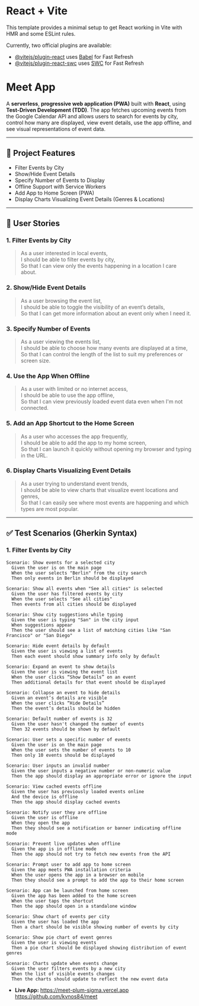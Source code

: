 # React + Vite

This template provides a minimal setup to get React working in Vite with HMR and some ESLint rules.

Currently, two official plugins are available:

- [@vitejs/plugin-react](https://github.com/vitejs/vite-plugin-react/blob/main/packages/plugin-react/README.md) uses [Babel](https://babeljs.io/) for Fast Refresh
- [@vitejs/plugin-react-swc](https://github.com/vitejs/vite-plugin-react-swc) uses [SWC](https://swc.rs/) for Fast Refresh

# Meet App

A **serverless**, **progressive web application (PWA)** built with **React**, using **Test-Driven Development (TDD)**. The app fetches upcoming events from the Google Calendar API and allows users to search for events by city, control how many are displayed, view event details, use the app offline, and see visual representations of event data.

---

## 🚀 Project Features

- Filter Events by City
- Show/Hide Event Details
- Specify Number of Events to Display
- Offline Support with Service Workers
- Add App to Home Screen (PWA)
- Display Charts Visualizing Event Details (Genres & Locations)

---

## 🎯 User Stories

### 1. Filter Events by City

> As a user interested in local events,  
> I should be able to filter events by city,  
> So that I can view only the events happening in a location I care about.

### 2. Show/Hide Event Details

> As a user browsing the event list,  
> I should be able to toggle the visibility of an event’s details,  
> So that I can get more information about an event only when I need it.

### 3. Specify Number of Events

> As a user viewing the events list,  
> I should be able to choose how many events are displayed at a time,  
> So that I can control the length of the list to suit my preferences or screen size.

### 4. Use the App When Offline

> As a user with limited or no internet access,  
> I should be able to use the app offline,  
> So that I can view previously loaded event data even when I'm not connected.

### 5. Add an App Shortcut to the Home Screen

> As a user who accesses the app frequently,  
> I should be able to add the app to my home screen,  
> So that I can launch it quickly without opening my browser and typing in the URL.

### 6. Display Charts Visualizing Event Details

> As a user trying to understand event trends,  
> I should be able to view charts that visualize event locations and genres,  
> So that I can easily see where most events are happening and which types are most popular.

---

## ✅ Test Scenarios (Gherkin Syntax)

### 1. Filter Events by City

```gherkin
Scenario: Show events for a selected city
  Given the user is on the main page
  When the user selects "Berlin" from the city search
  Then only events in Berlin should be displayed

Scenario: Show all events when "See all cities" is selected
  Given the user has filtered events by city
  When the user selects "See all cities"
  Then events from all cities should be displayed

Scenario: Show city suggestions while typing
  Given the user is typing "San" in the city input
  When suggestions appear
  Then the user should see a list of matching cities like "San Francisco" or "San Diego"

Scenario: Hide event details by default
  Given the user is viewing a list of events
  Then each event should show summary info only by default

Scenario: Expand an event to show details
  Given the user is viewing the event list
  When the user clicks “Show Details” on an event
  Then additional details for that event should be displayed

Scenario: Collapse an event to hide details
  Given an event’s details are visible
  When the user clicks “Hide Details”
  Then the event’s details should be hidden

Scenario: Default number of events is 32
  Given the user hasn't changed the number of events
  Then 32 events should be shown by default

Scenario: User sets a specific number of events
  Given the user is on the main page
  When the user sets the number of events to 10
  Then only 10 events should be displayed

Scenario: User inputs an invalid number
  Given the user inputs a negative number or non-numeric value
  Then the app should display an appropriate error or ignore the input

Scenario: View cached events offline
  Given the user has previously loaded events online
  And the device is offline
  Then the app should display cached events

Scenario: Notify user they are offline
  Given the user is offline
  When they open the app
  Then they should see a notification or banner indicating offline mode

Scenario: Prevent live updates when offline
  Given the app is in offline mode
  Then the app should not try to fetch new events from the API

Scenario: Prompt user to add app to home screen
  Given the app meets PWA installation criteria
  When the user opens the app in a browser on mobile
  Then they should see a prompt to add the app to their home screen

Scenario: App can be launched from home screen
  Given the app has been added to the home screen
  When the user taps the shortcut
  Then the app should open in a standalone window

Scenario: Show chart of events per city
  Given the user has loaded the app
  Then a chart should be visible showing number of events by city

Scenario: Show pie chart of event genres
  Given the user is viewing events
  Then a pie chart should be displayed showing distribution of event genres

Scenario: Charts update when events change
  Given the user filters events by a new city
  When the list of visible events changes
  Then the charts should update to reflect the new event data

```

- **Live App:** https://meet-plum-sigma.vercel.app
  https://github.com/kvnos84/meet
